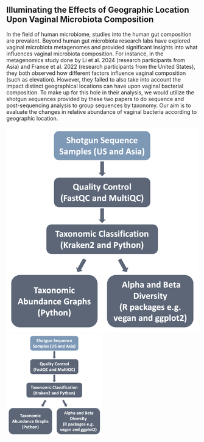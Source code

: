 ## Illuminating the Effects of Geographic Location Upon Vaginal Microbiota Composition

In the field of human microbiome, studies into the human gut composition are prevalent. Beyond human gut microbiota research labs have explored vaginal microbiota metagenomes and provided significant insights into what influences vaginal microbiota composition. For instance, in the metagenomics study done by Li et al. 2024 (research participants from Asia) and France et al. 2022 (research participants from the United States), they both observed how different factors influence vaginal composition (such as elevation). However, they failed to also take into account the impact distinct geographical locations can have upon vaginal bacterial composition. To make up for this hole in their analysis, we would utilize the shotgun sequences provided by these two papers to do sequence and post-sequencing analysis to group sequences by taxonomy. Our aim is to evaluate the changes in relative abundance of vaginal bacteria according to geographic location.

![My Diagram](Pipeline-figure.png)
<img src="Pipeline-figure.png" alt="My Diagram" style="width:50%;"/>

